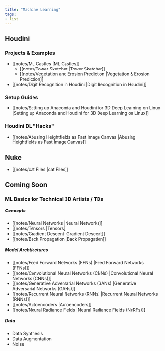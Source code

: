```yaml
---
title: "Machine Learning"
tags:
- list
---
```


## Houdini

### Projects & Examples
- [[notes/ML Castles |ML Castles]]
	- [[notes/Tower Sketcher |Tower Sketcher]]
	- [[notes/Vegetation and Erosion Prediction |Vegetation & Erosion Prediction]]
- [[notes/Digit Recognition in Houdini |Digit Recognition in Houdini]]

### Setup Guides
-  [[notes/Setting up Anaconda and Houdini for 3D Deep Learning on Linux |Setting up Anaconda and Houdini for 3D Deep Learning on Linux]]

### Houdini DL "Hacks"
- [[notes/Abusing Heightfields as Fast Image Canvas |Abusing Heightfields as Fast Image Canvas]]

## Nuke
- [[notes/cat Files |cat Files]]

## Coming Soon

### ML Basics for Technical 3D Artists / TDs
##### Concepts
- [[notes/Neural Networks |Neural Networks]]
- [[notes/Tensors |Tensors]]
- [[notes/Gradient Descent |Gradient Descent]]
- [[notes/Back Propagation |Back Propagation]]

##### Model Archtiectures
- [[notes/Feed Forward Networks (FFNs) |Feed Forward Networks (FFNs)]]
- [[notes/Convolutional Neural Networks (CNNs) |Convolutional Neural Networks (CNNs)]]
- [[notes/Generative Adversarial Networks (GANs) |Generative Adversarial Networks (GANs)]]
- [[notes/Recurrent Neural Networks (RNNs) |Recurrent Neural Networks (RNNs)]]
- [[notes/Autoencoders |Autoencoders]]
- [[notes/Neural Radiance Fields |Neural Radiance Fields (NeRFs)]]



##### Data
- Data Synthesis
- Data Augmentation
- Noise
